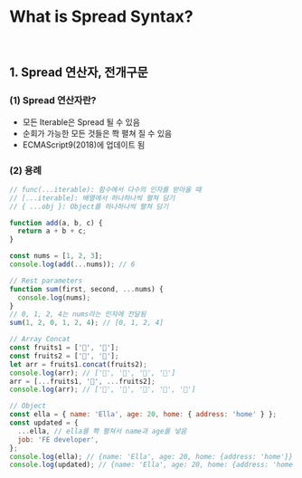 # What is Spread Syntax?

<br/>

## 1. Spread 연산자, 전개구문

### (1) Spread 연산자란?

- 모든 Iterable은 Spread 될 수 있음
- 순회가 가능한 모든 것들은 쫙 펼쳐 질 수 있음
- ECMAScript9(2018)에 업데이트 됨

### (2) 용례

```javascript
// func(...iterable): 함수에서 다수의 인자를 받아올 때
// [...iterable]: 배열에서 하나하나씩 펼쳐 담기
// { ...obj }: Object를 하나하나씩 펼쳐 담기

function add(a, b, c) {
  return a + b + c;
}

const nums = [1, 2, 3];
console.log(add(...nums)); // 6

// Rest parameters
function sum(first, second, ...nums) {
  console.log(nums);
}
// 0, 1, 2, 4는 nums라는 인자에 전달됨
sum(1, 2, 0, 1, 2, 4); // [0, 1, 2, 4]

// Array Concat
const fruits1 = ['🍏', '🥝'];
const fruits2 = ['🍓', '🍌'];
let arr = fruits1.concat(fruits2);
console.log(arr); // ['🍏', '🥝', '🍓', '🍌']
arr = [...fruits1, '🍓', ...fruits2];
console.log(arr); // ['🍏', '🥝', '🍓', '🍓', '🍌']

// Object
const ella = { name: 'Ella', age: 20, home: { address: 'home' } };
const updated = {
  ...ella, // ella를 쫙 펼쳐서 name과 age를 넣음
  job: 'FE developer',
};
console.log(ella); // {name: 'Ella', age: 20, home: {address: 'home'}}
console.log(updated); // {name: 'Ella', age: 20, home: {address: 'home'}, job: 'FE developer'}
```
